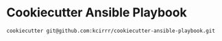 # Cookiecutter Ansible Playbook

```
cookiecutter git@github.com:kcirrr/cookiecutter-ansible-playbook.git
```
